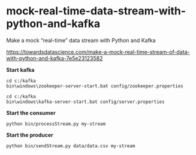 # mock-real-time-data-stream-with-python-and-kafka
Make a mock “real-time” data stream with Python and Kafka

https://towardsdatascience.com/make-a-mock-real-time-stream-of-data-with-python-and-kafka-7e5e23123582

**Start kafka**
```
cd c:/kafka
bin\windows\zookeeper-server-start.bat config/zookeeper.properties
```

```
cd c:/kafka
bin\windows\kafka-server-start.bat config/server.properties
```

**Start the consumer**
```
python bin/processStream.py my-stream
```

**Start the producer**
```
python bin/sendStream.py data/data.csv my-stream
```
